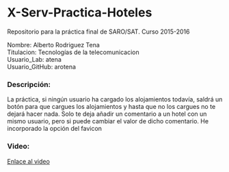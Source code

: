 # X-Serv-Practica-Hoteles
Repositorio para la práctica final de SARO/SAT. Curso 2015-2016

Nombre: Alberto Rodriguez Tena</br>
Titulacion: Tecnologías de la telecomunicacion</br>
Usuario_Lab: atena</br>
Usuario_GitHub: arotena</br>
<h3>Descripción:</h3>
La práctica, si ningún usuario ha cargado los alojamientos todavía, saldrá un botón para que cargues los alojamientos y hasta que no los cargues no te dejará hacer nada. Solo te deja añadir un comentario a un hotel con un mismo usuario, pero si puede cambiar el valor de dicho comentario.
He incorporado la opción del favicon
<h3>Video:</h3>
<a href=https://www.youtube.com/watch?v=6I0Yq5-Qw_I>Enlace al video</a>
